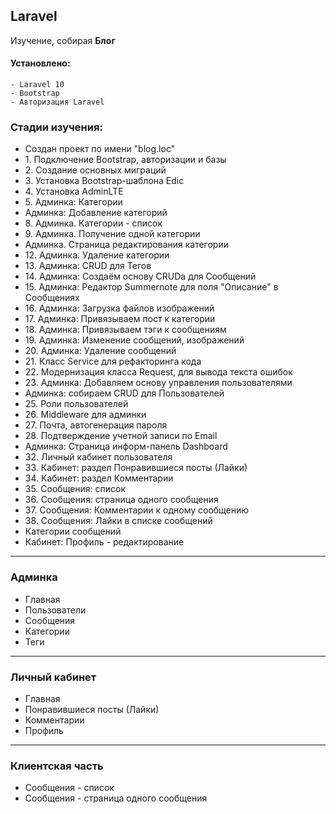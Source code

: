 ## Laravel

Изучение, собирая **Блог**

#### Установлено:
    - Laravel 10
    - Bootstrap
    - Авторизация Laravel

### Стадии изучения:
<ul>
    <li>Создан проект по имени "blog.loc"</li>
    <li>1. Подключение Bootstrap, авторизации и базы</li>
    <li>2. Создание основных миграций</li>
    <li>3. Установка Bootstrap-шаблона Edic</li>
    <li>4. Установка AdminLTE</li>
    <li>5. Админка: Категории</li>
    <li>Админка: Добавление категорий</li>
    <li>8. Админка. Категории - список</li>
    <li>9. Админка. Получение одной категории</li>
    <li>Админка. Страница редактирования категории</li>
    <li>12. Админка. Удаление категории</li>
    <li>13. Админка: CRUD для Тегов</li>
    <li>14. Админка: Создаём основу CRUDа для Сообщений</li>
    <li>15. Админка: Редактор Summernote для поля "Описание" в Сообщениях</li>
    <li>16. Админка: Загрузка файлов изображений</li>
    <li>17. Админка: Привязываем пост к категории</li>
    <li>18. Админка: Привязываем тэги к сообщениям</li>
    <li>19. Админка: Изменение сообщений, изображений</li>
    <li>20. Админка: Удаление сообщений</li>
    <li>21. Класс Service для рефакторинга кода</li>
    <li>22. Модернизация класса Request, для вывода текста ошибок</li>
    <li>23. Админка: Добавляем основу управления пользователями</li>
    <li>Админка: собираем CRUD для Пользователей</li>
    <li>25. Роли пользователей</li>
    <li>26. Middleware для админки</li>
    <li>27. Почта, автогенерация пароля</li>
    <li>28. Подтверждение учетной записи по Email</li>
    <li>Админка: Страница информ-панель Dashboard</li>
    <li>32. Личный кабинет пользователя</li>
    <li>33. Кабинет: раздел Понравившиеся посты (Лайки)</li>
    <li>34. Кабинет: раздел Комментарии</li>
    <li>35. Сообщения: список</li>
    <li>36. Сообщения: страница одного сообщения</li>
    <li>37. Сообщения: Комментарии к одному сообщению</li>
    <li>38. Сообщения: Лайки в списке сообщений</li>
    <li>Категории сообщений</li>
    <li>Кабинет: Профиль - редактирование</li>
</ul>

<hr>
<h3>Админка</h3>
<ul>
    <li>Главная</li>
    <li>Пользователи</li>
    <li>Сообщения</li>
    <li>Категории</li>
    <li>Теги</li>
</ul>

<hr>
<h3>Личный кабинет</h3>
<ul>
    <li>Главная</li>
    <li>Понравившиеся посты (Лайки)</li>
    <li>Комментарии</li>
    <li>Профиль</li>
</ul>

<hr>
<h3>Клиентская часть</h3>
<ul>
    <li>Сообщения - список</li>
    <li>Сообщения - страница одного сообщения</li>
</ul>
